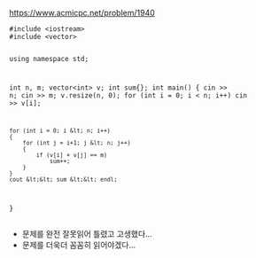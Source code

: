 <p><a href="https://www.acmicpc.net/problem/1940">https://www.acmicpc.net/problem/1940</a></p>
<pre><code class="language-C++">#include &lt;iostream&gt;
#include &lt;vector&gt;

using namespace std;

int n, m;
vector&lt;int&gt; v;
int sum{};
int main()
{
    cin &gt;&gt; n;
    cin &gt;&gt; m;
    v.resize(n, 0);
    for (int i = 0; i &lt; n; i++)
        cin &gt;&gt; v[i];

    for (int i = 0; i &lt; n; i++)
    {
        for (int j = i+1; j &lt; n; j++)
        {
            if (v[i] + v[j] == m)
                sum++;
        }
    }
    cout &lt;&lt; sum &lt;&lt; endl;
}</code></pre>
<ul>
<li>문제를 완전 잘못읽어 틀렸고 고생했다...</li>
<li>문제를 더욱더 꼼꼼히 읽어야겠다...</li>
</ul>